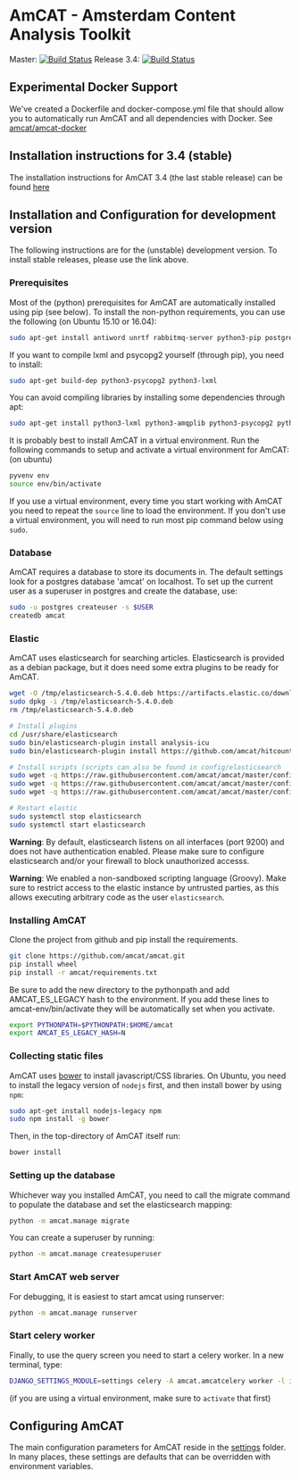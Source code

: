 AmCAT - Amsterdam Content Analysis Toolkit
==========================================

Master: [![Build Status](https://travis-ci.org/amcat/amcat.png?branch=master)](https://travis-ci.org/amcat/amcat) Release 3.4: [![Build Status](https://travis-ci.org/amcat/amcat.png?branch=release-3.3)](https://travis-ci.org/amcat/amcat)

## Experimental Docker Support

We've created a Dockerfile and docker-compose.yml file that should allow you to automatically run AmCAT and all dependencies with Docker. See [amcat/amcat-docker](http://github.com/amcat/amcat-docker)


## Installation instructions for 3.4 (stable)

The installation instructions for AmCAT 3.4 (the last stable release) can be found 
[here](https://github.com/amcat/amcat/blob/release-3.4/README.md)


## Installation and Configuration for development version

The following instructions are for the (unstable) development version. 
To install stable releases, please use the link above.


### Prerequisites

Most of the (python) prerequisites for AmCAT are automatically installed using pip (see below). To install the non-python requirements, you can use the following (on Ubuntu 15.10 or 16.04):

```sh
sudo apt-get install antiword unrtf rabbitmq-server python3-pip postgresql postgresql-contrib python3-venv git postgresql-server-dev-9.5 python3-dev libxml2-dev libxslt-dev graphviz pspp redis-server r-base
```

If you want to compile lxml and psycopg2 yourself (through pip), you need to install:

```sh
sudo apt-get build-dep python3-psycopg2 python3-lxml
```

You can avoid compiling libraries by installing some dependencies through apt:

```sh
sudo apt-get install python3-lxml python3-amqplib python3-psycopg2 python3-requests python3-pygments
```

It is probably best to install AmCAT in a virtual environment. Run the following commands to setup and activate a virtual environment for AmCAT: (on ubuntu)

```sh
pyvenv env
source env/bin/activate
```

If you use a virtual environment, every time you start working with AmCAT you need to repeat the `source` line to load the environment. If you don't use a virtual environment, you will need to run most pip command below using `sudo`. 

### Database

AmCAT requires a database to store its documents in. The default settings look for a postgres database 'amcat' on localhost. To set up the current user as a superuser in postgres and create the database, use:

```sh
sudo -u postgres createuser -s $USER
createdb amcat
```

### Elastic

AmCAT uses elasticsearch for searching articles. Elasticsearch is provided as a debian package, but it does need some extra plugins to be ready for AmCAT.

```sh
wget -O /tmp/elasticsearch-5.4.0.deb https://artifacts.elastic.co/downloads/elasticsearch/elasticsearch-5.4.0.deb
sudo dpkg -i /tmp/elasticsearch-5.4.0.deb
rm /tmp/elasticsearch-5.4.0.deb

# Install plugins
cd /usr/share/elasticsearch
sudo bin/elasticsearch-plugin install analysis-icu
sudo bin/elasticsearch-plugin install https://github.com/amcat/hitcount/releases/download/5.4.0/hitcount-5.4.0-plugin.zip

# Install scripts (scripts can also be found in config/elasticsearch
sudo wget -q https://raw.githubusercontent.com/amcat/amcat/master/config/elasticsearch/amcat_remove_from_set.groovy -O /etc/elasticsearch/scripts/amcat_remove_from_set.groovy
sudo wget -q https://raw.githubusercontent.com/amcat/amcat/master/config/elasticsearch/amcat_add_to_set.groovy -O /etc/elasticsearch/scripts/amcat_add_to_set.groovy
sudo wget -q https://raw.githubusercontent.com/amcat/amcat/master/config/elasticsearch/amcat_lead.groovy -O /etc/elasticsearch/scripts/amcat_lead.groovy

# Restart elastic
sudo systemctl stop elasticsearch
sudo systemctl start elasticsearch
```

**Warning**: By default, elasticsearch listens on all interfaces (port 9200) and does not have authentication enabled. Please make sure to configure elasticsearch and/or your firewall to block unauthorized accesss. 

**Warning**: We enabled a non-sandboxed scripting language (Groovy). Make sure to restrict access to the elastic instance by untrusted parties, as this allows executing arbitrary code as the user `elasticsearch`.


### Installing AmCAT 

Clone the project from github and pip install the requirements. 

```sh
git clone https://github.com/amcat/amcat.git
pip install wheel
pip install -r amcat/requirements.txt
```

Be sure to add the new directory to the pythonpath and add AMCAT_ES_LEGACY hash to the environment.
If you add these lines to amcat-env/bin/activate they will be automatically set when you activate.

```sh
export PYTHONPATH=$PYTHONPATH:$HOME/amcat
export AMCAT_ES_LEGACY_HASH=N
```

### Collecting static files

AmCAT uses [bower](http://bower.io/) to install javascript/CSS libraries. On Ubuntu, you need to install the legacy version of `nodejs` first, and then install bower by using `npm`:

```sh
sudo apt-get install nodejs-legacy npm
sudo npm install -g bower
```

Then, in the top-directory of AmCAT itself run:

```sh
bower install
```

### Setting up the database

Whichever way you installed AmCAT, you need to call the migrate command to populate the database and set the elasticsearch mapping:

```sh
python -m amcat.manage migrate
```

You can create a superuser by running:

```sh
python -m amcat.manage createsuperuser
```

### Start AmCAT web server

For debugging, it is easiest to start amcat using runserver:

```sh
python -m amcat.manage runserver
```

### Start celery worker

Finally, to use the query screen you need to start a celery worker. In a new terminal, type:

```sh
DJANGO_SETTINGS_MODULE=settings celery -A amcat.amcatcelery worker -l info -Q amcat
```

(if you are using a virtual environment, make sure to `activate` that first)

## Configuring AmCAT

The main configuration parameters for AmCAT reside in the [settings](https://github.com/amcat/amcat/tree/master/settings) folder. In many places, these settings are defaults that can be overridden with environment variables. 
